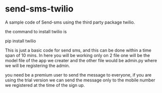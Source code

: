 # send-sms-twilio
A sample code of Send-sms using the third party package twilio.

the command to install twilio is  

pip install twilio

This is just a basic code for send  sms, and this can be done within a time span of 10 mins. In here you will be working only on 2 file one will be the model file of the app we creater
and the other file would be admin.py where we will be registering the admin.

you need be a premium user to send the message to everyone, if you are using the trial  version we can send the message only to the mobile number we registered at the time  of the sign up.
